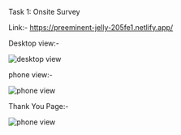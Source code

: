 Task 1: Onsite Survey

Link:- https://preeminent-jelly-205fe1.netlify.app/


Desktop view:-

![desktop view](https://user-images.githubusercontent.com/99814514/216809841-b9f696e3-a500-4470-b800-39c2b50d47c3.png)

phone view:- 

![phone view](https://user-images.githubusercontent.com/99814514/216809865-b815b338-1c28-49d0-b12e-dc55936b7a71.png)


Thank You Page:-

![phone view](https://user-images.githubusercontent.com/99814514/216810206-27b7c385-b84b-44a5-9cf4-1d6c6e843a70.png)
